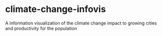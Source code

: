 # climate-change-infovis
A information visualization of the climate change impact to growing cities and productivity for the population
